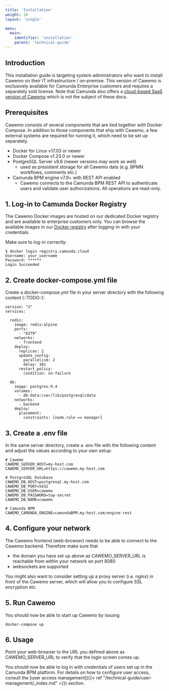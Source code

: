 ```yaml
---
title: 'Installation'
weight: 10
layout: 'single'

menu:
  main:
    identifier: 'installation'
    parent: 'technical-guide'
---
```


## Introduction

This installation guide is targeting system administrators who want to install Cawemo on their IT infrastructure / on-premise. This version of Cawemo is exclusively available for Camunda Enterprise customers and requires a separately sold license. Note that Camunda also offers a [cloud-based SaaS version of Cawemo](http://www.cawemo.com) which is not the subject of these docs.

## Prerequisites

Cawemo consists of several components that are tied together with Docker Compose. In addition to those components that ship with Cawemo, a few external systems are required for running it, which need to be set up separately.

- Docker for Linux v17.03 or newer
- Docker Compose v1.23.0 or newer
- PostgreSQL Server v9.6 (newer versions _may_ work as well)
  - used as presistent storage for all Cawemo data (e.g. BPMN workflows, comments etc.)
- Camunda BPM engine v7.9+ with REST API enabled
  - Cawemo connects to the Camunda BPM REST API to authenticate users and validate user authorizations. All operations are read-only.

## 1. Log-in to Camunda Docker Registry

The Cawemo Docker images are hosted on our dedicated Docker registry and are available to enterprise customers only. You can browse the available images in our [Docker registry](https://repository.camunda.cloud/#browse/search/docker) after logging-in with your credentials.

Make sure to log-in correctly:

```
$ docker login registry.camunda.cloud
Username: your_username
Password: ******
Login Succeeded
```

## 2. Create docker-compose.yml file

Create a docker-compose.yml file in your server directory with the following content (::TODO::):

```
version: "3"
services:

  redis:
    image: redis:alpine
    ports:
      - "6379"
    networks:
      - frontend
    deploy:
      replicas: 2
      update_config:
        parallelism: 2
        delay: 10s
      restart_policy:
        condition: on-failure

  db:
    image: postgres:9.4
    volumes:
      - db-data:/var/lib/postgresql/data
    networks:
      - backend
    deploy:
      placement:
        constraints: [node.role == manager]
```

## 3. Create a .env file

In the same server directory, create a .env file with the following content and adjust the values according to your own setup:

```
# Cawemo
CAWEMO_SERVER_HOST=my-host.com
CAWEMO_SERVER_URL=https://cawemo.my-host.com

# PostgreSQL Database
CAWEMO_DB_HOST=postgresql.my-host.com
CAWEMO_DB_PORT=5432
CAWEMO_DB_USER=cawemo
CAWEMO_DB_PASSWORD=top-secret
CAWEMO_DB_NAME=cawemo

# Camunda BPM
CAWEMO_CAMUNDA_ENGINE=camundaBPM.my-host.com/engine-rest
```

## 4. Configure your network

The Cawemo frontend (web-browser) needs to be able to connect to the Cawemo backend. Therefore make sure that

- the domain you have set up above as CAWEMO_SERVER_URL is reachable from within your network on port 8080
- websockets are supported

You might also want to consider setting up a proxy server (i.e. nginx) in front of the Cawemo server, which will allow you to configure SSL encryption etc.

## 5. Run Cawemo

You should now be able to start up Cawemo by issuing

```
docker-compose up
```

## 6. Usage

Point your web-browser to the URL you defined above as CAWEMO_SERVER_URL to verify that the login screen comes up.

You should now be able to log in with credentials of users set up in the Camunda BPM platform. For details on how to configure user access, consult the [user access management]({{< ref "/technical-guide/user-management/_index.md" >}}) section.
